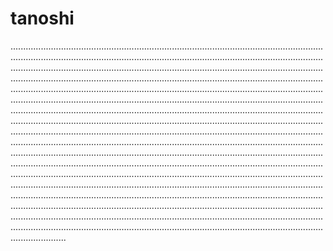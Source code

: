 # tanoshi
..............................................................................................................................................................................................................................................................................................................................................................................................................................................................................................................................................................................................................................................................................................................................................................................................................................................................................................................................................................................................................................................................................................................................................................................................................................................................................................................................................................................................................................................................................................................................................................................................................................................................................................................................................................................................................................................................................................................................................................................................................................................................................................................................................................................................................................................................................................................................................